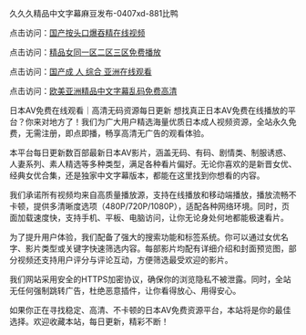 久久久精品中文字幕麻豆发布-0407xd-881比鸭


点击访问：<a href="https://rtj-3zo.pages.dev/">国产按头口爆吞精在线视频</a>

点击访问：<a href="https://gda-c7m.pages.dev/">精品女同一区二区三区免费播放</a>

点击访问：<a href="https://gfd-5xg.pages.dev/">国产成 人 综合 亚洲在线观看</a>

点击访问：<a href="https://fdhf-454.pages.dev/">欧美亚洲精品中文字幕乱码免费高清</a>


日本AV免费在线观看｜高清无码资源每日更新
想找真正日本AV免费在线播放的平台？你来对地方了！我们为广大用户精选海量优质日本成人视频资源，全站永久免费，无需注册，即点即播，畅享高清无广告的观看体验。

本平台每日更新数百部最新日本AV影片，涵盖无码、有码、剧情类、制服诱惑、人妻系列、素人精选等多种类型，满足各种看片偏好。无论你喜欢的是新晋女优、经典女优合集，还是独家中文字幕版本，都能在这里找到你想看的内容。

我们承诺所有视频均来自高质量播放源，支持在线播放和移动端播放，播放流畅不卡顿，提供多清晰度选项（480P/720P/1080P），适配各种网络环境。同时，页面加载速度快，支持手机、平板、电脑访问，让你无论身处何地都能极速看片。

为了提升用户体验，我们配备了强大的搜索功能和标签系统。你可以通过女优名字、影片类型或关键字快速筛选内容。每部影片均配有详细介绍和封面预览图，部分视频还支持用户评分与评论互动，方便筛选最受欢迎的影片。

我们网站采用安全的HTTPS加密协议，确保你的浏览隐私不被泄露。同时，全站无任何强制跳转广告，杜绝恶意插件，让你看得放心、用得安心。

如果你正在寻找稳定、高清、不卡顿的日本AV免费资源平台，本站将是你的最佳选择。欢迎收藏本站，每日更新，精彩不断！



<span style="display:none;">[Canonical link](https://github.com/axdue4456/43361 ）</span>
